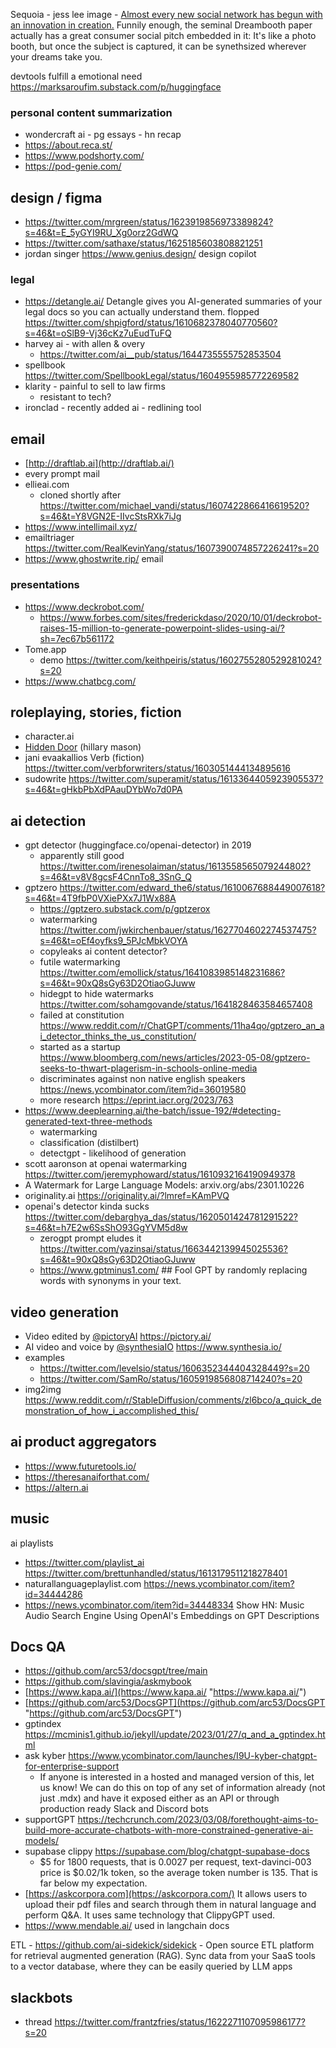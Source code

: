 



Sequoia - jess lee image - [Almost every new social network has begun with an innovation in creation.](https://twitter.com/jesskah/status/1615759018999545857/photo/1) Funnily enough, the seminal Dreambooth paper actually has a great consumer social pitch embedded in it: It's like a photo booth, but once the subject is captured, it can be synethsized wherever your dreams take you.

devtools fulfill a emotional need https://marksaroufim.substack.com/p/huggingface

### personal content summarization

- wondercraft ai - pg essays - hn recap
- https://about.reca.st/
- https://www.podshorty.com/
- https://pod-genie.com/


## design / figma

- https://twitter.com/mrgreen/status/1623919856973389824?s=46&t=E_5yGYI9RU_Xg0orz2GdWQ
- https://twitter.com/sathaxe/status/1625185603808821251
- jordan singer https://www.genius.design/ design copilot

### legal

-  https://detangle.ai/ Detangle gives you AI-generated summaries of your legal docs so you can actually understand them. flopped https://twitter.com/shpigford/status/1610682378040770560?s=46&t=oSlB9-Vj36cKz7uEudTuFQ
- harvey ai - with allen & overy
	- https://twitter.com/ai__pub/status/1644735555752853504
- spellbook https://twitter.com/SpellbookLegal/status/1604955985772269582
- klarity - painful to sell to law firms
	- resistant to tech?
- ironclad - recently added ai - redlining tool


## email

- [http://draftlab.ai](http://draftlab.ai/)
- every prompt mail
- ellieai.com
	- cloned shortly after https://twitter.com/michael_vandi/status/1607422866416619520?s=46&t=Y8VGN2E-IIvcStsRXk7iJg
- https://www.intellimail.xyz/
- emailtriager https://twitter.com/RealKevinYang/status/1607390074857226241?s=20
- https://www.ghostwrite.rip/ email

### presentations

- https://www.deckrobot.com/
	- https://www.forbes.com/sites/frederickdaso/2020/10/01/deckrobot-raises-15-million-to-generate-powerpoint-slides-using-ai/?sh=7ec67b561172
- Tome.app
	- demo https://twitter.com/keithpeiris/status/1602755280529281024?s=20
- https://www.chatbcg.com/


## roleplaying, stories, fiction

- character.ai
- [Hidden Door](https://www.hiddendoor.co/) (hillary mason)
- jani evaakallios Verb (fiction) https://twitter.com/verbforwriters/status/1603051444134895616
- sudowrite https://twitter.com/superamit/status/1613364405923905537?s=46&t=gHkbPbXdPAauDYbWo7d0PA

## ai detection

- gpt detector (huggingface.co/openai-detector) in 2019
	- apparently still good https://twitter.com/irenesolaiman/status/1613558565079244802?s=46&t=v8V8gcsF4CnnTo8_3SnG_Q
- gptzero https://twitter.com/edward_the6/status/1610067688449007618?s=46&t=4T9fbP0VXiePXx7J1Wx88A
	- https://gptzero.substack.com/p/gptzerox
	- watermarking https://twitter.com/jwkirchenbauer/status/1627704602274537475?s=46&t=oEf4oyfks9_5PJcMbkVOYA
	- copyleaks ai content detector?
	- futile watermarking https://twitter.com/emollick/status/1641083985148231686?s=46&t=90xQ8sGy63D2OtiaoGJuww
	- hidegpt to hide watermarks https://twitter.com/sohamgovande/status/1641828463584657408
	- failed at constitution https://www.reddit.com/r/ChatGPT/comments/11ha4qo/gptzero_an_ai_detector_thinks_the_us_constitution/
	- started as a startup https://www.bloomberg.com/news/articles/2023-05-08/gptzero-seeks-to-thwart-plagerism-in-schools-online-media
	- discriminates against non native english speakers https://news.ycombinator.com/item?id=36019580
	- more research https://eprint.iacr.org/2023/763
- https://www.deeplearning.ai/the-batch/issue-192/#detecting-generated-text-three-methods
	- watermarking
	- classification (distilbert)
	- detectgpt - likelihood of generation
- scott aaronson at openai watermarking https://twitter.com/jeremyphoward/status/1610932164190949378
- A Watermark for Large Language Models: arxiv.org/abs/2301.10226
- originality.ai https://originality.ai/?lmref=KAmPVQ
- openai's detector kinda sucks https://twitter.com/debarghya_das/status/1620501424781291522?s=46&t=h7E2w6SsShO93GgYVM5d8w
	- zerogpt prompt eludes it https://twitter.com/yazinsai/status/1663442139945025536?s=46&t=90xQ8sGy63D2OtiaoGJuww
	- https://www.gptminus1.com/ ## Fool GPT by randomly replacing words with synonyms in your text.


## video generation


- Video edited by [@pictoryAI](https://twitter.com/pictoryai) https://pictory.ai/
- AI video and voice by [@synthesiaIO](https://twitter.com/synthesiaIO) https://www.synthesia.io/
- examples
	- https://twitter.com/levelsio/status/1606352344404328449?s=20
	- https://twitter.com/SamRo/status/1605919856808714240?s=20
- img2img https://www.reddit.com/r/StableDiffusion/comments/zl6bco/a_quick_demonstration_of_how_i_accomplished_this/

## ai product aggregators

- https://www.futuretools.io/
- https://theresanaiforthat.com/
- https://altern.ai

## music

ai playlists
- https://twitter.com/playlist_ai https://twitter.com/brettunhandled/status/1613179511218278401
- naturallanguageplaylist.com https://news.ycombinator.com/item?id=34444286
- https://news.ycombinator.com/item?id=34448334 Show HN: Music Audio Search Engine Using OpenAI's Embeddings on GPT Descriptions



## Docs QA

- https://github.com/arc53/docsgpt/tree/main
- https://github.com/slavingia/askmybook
- [https://www.kapa.ai/](https://www.kapa.ai/ "https://www.kapa.ai/") 
- [https://github.com/arc53/DocsGPT](https://github.com/arc53/DocsGPT "https://github.com/arc53/DocsGPT")
- gptindex https://mcminis1.github.io/jekyll/update/2023/01/27/q_and_a_gptindex.html
- ask kyber https://www.ycombinator.com/launches/I9U-kyber-chatgpt-for-enterprise-support
	- If anyone is interested in a hosted and managed version of this, let us know! We can do this on top of any set of information already (not just .mdx) and have it exposed either as an API or through production ready Slack and Discord bots
- supportGPT https://techcrunch.com/2023/03/08/forethought-aims-to-build-more-accurate-chatbots-with-more-constrained-generative-ai-models/
- supabase clippy https://supabase.com/blog/chatgpt-supabase-docs
	- $5 for 1800 requests, that is 0.0027 per request, text-davinci-003 price is $0.02/1k token, so the average token number is 135. That is far below my expectation.
- [https://askcorpora.com](https://askcorpora.com/) It allows users to upload their pdf files and search through them in natural language and perform Q&A. It uses same technology that ClippyGPT used.
- https://www.mendable.ai/ used in langchain docs

ETL - https://github.com/ai-sidekick/sidekick - Open source ETL platform for retrieval augmented generation (RAG). Sync data from your SaaS tools to a vector database, where they can be easily queried by LLM apps

## slackbots

- thread https://twitter.com/frantzfries/status/1622271107095986177?s=20
